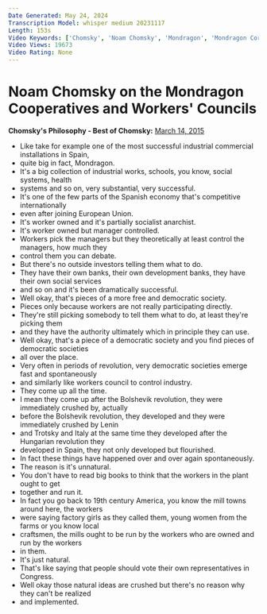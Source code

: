 ```yaml
---
Date Generated: May 24, 2024
Transcription Model: whisper medium 20231117
Length: 153s
Video Keywords: ['Chomsky', 'Noam Chomsky', 'Mondragon', 'Mondragon Corporation (Business Operation)', 'anarchism', 'socialism', 'economy', 'Spain', 'Libertarian Socialism', 'Democracy', 'Cooperative (Organization Type)', "Workers' Council (Organization)"]
Video Views: 19673
Video Rating: None
---
```


# Noam Chomsky on the Mondragon Cooperatives and Workers' Councils
**Chomsky's Philosophy - Best of Chomsky:** [March 14, 2015](https://www.youtube.com/watch?v=TyUciVOjZP4)
*  Like take for example one of the most successful industrial commercial installations in Spain,
*  quite big in fact, Mondragon.
*  It's a big collection of industrial works, schools, you know, social systems, health
*  systems and so on, very substantial, very successful.
*  It's one of the few parts of the Spanish economy that's competitive internationally
*  even after joining European Union.
*  It's worker owned and it's partially socialist anarchist.
*  It's worker owned but manager controlled.
*  Workers pick the managers but they theoretically at least control the managers, how much they
*  control them you can debate.
*  But there's no outside investors telling them what to do.
*  They have their own banks, their own development banks, they have their own social services
*  and so on and it's been dramatically successful.
*  Well okay, that's pieces of a more free and democratic society.
*  Pieces only because workers are not really participating directly.
*  They're still picking somebody to tell them what to do, at least they're picking them
*  and they have the authority ultimately which in principle they can use.
*  Well okay, that's a piece of a democratic society and you find pieces of democratic societies
*  all over the place.
*  Very often in periods of revolution, very democratic societies emerge fast and spontaneously
*  and similarly like workers council to control industry.
*  They come up all the time.
*  I mean they come up after the Bolshevik revolution, they were immediately crushed by, actually
*  before the Bolshevik revolution, they developed and they were immediately crushed by Lenin
*  and Trotsky and Italy at the same time they developed after the Hungarian revolution they
*  developed in Spain, they not only developed but flourished.
*  In fact these things have happened over and over again spontaneously.
*  The reason is it's unnatural.
*  You don't have to read big books to think that the workers in the plant ought to get
*  together and run it.
*  In fact you go back to 19th century America, you know the mill towns around here, the workers
*  were saying factory girls as they called them, young women from the farms or you know local
*  craftsmen, the mills ought to be run by the workers who are owned and run by the workers
*  in them.
*  It's just natural.
*  That's like saying that people should vote their own representatives in Congress.
*  Well okay those natural ideas are crushed but there's no reason why they can't be realized
*  and implemented.
